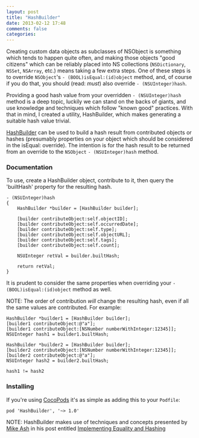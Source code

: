```yaml
---
layout: post
title: "HashBuilder"
date: 2013-02-12 17:48
comments: false
categories:
---
```


Creating custom data objects as subclasses of NSObject is something which tends to happen
quite often, and making those objects "good citizens" which can be reliably placed into
NS collections (`NSDictionary`, `NSSet`, `NSArray`, etc.) means taking a few extra steps.
One of these steps is to override `NSObject`'s `- (BOOL)isEqual:(id)object` method, and,
of course if you do that, you should (read: _must_) also override `- (NSUInteger)hash`.

Providing a good hash value from your overridden `- (NSUInteger)hash` method is a deep
topic, luckily we can stand on the backs of giants, and use knowledge and techniques
which follow "known good" practices. With that in mind, I created a utility, HashBuilder,
which makes generating a suitable hash value trivial.

[HashBuilder](https://github.com/levigroker/HashBuilder) can be used to build a hash
result from contributed objects or hashes (presumably properties on your object which
should be considered in the isEqual: override). The intention is for the hash result to be
returned from an override to the `NSObject` `- (NSUInteger)hash` method.

### Documentation

To use, create a HashBuilder object, contribute to it, then query the 'builtHash'
property for the resulting hash.

	- (NSUInteger)hash
	{
		HashBuilder *builder = [HashBuilder builder];

		[builder contributeObject:self.objectID];
		[builder contributeObject:self.occurredDate];
		[builder contributeObject:self.type];
		[builder contributeObject:self.objectURL];
		[builder contributeObject:self.tags];
		[builder contributeObject:self.count];

		NSUInteger retVal = builder.builtHash;

		return retVal;
	}

It is prudent to consider the same properties when overriding your `- (BOOL)isEqual:(id)object`
method as well.

NOTE: The order of contribution _will_ change the resulting hash, even if all
the same values are contributed. For example:

    HashBuilder *builder1 = [HashBuilder builder];
    [builder1 contributeObject:@"a"];
    [builder1 contributeObject:[NSNumber numberWithInteger:12345]];
    NSUInteger hash1 = builder1.builtHash;

    HashBuilder *builder2 = [HashBuilder builder];
    [builder2 contributeObject:[NSNumber numberWithInteger:12345]];
    [builder2 contributeObject:@"a"];
    NSUInteger hash2 = builder2.builtHash;

`hash1 != hash2`

### Installing

If you're using [CocoPods](http://cocopods.org) it's as simple as adding this to your `Podfile`:

	pod 'HashBuilder', '~> 1.0'

NOTE: HashBuilder makes use of techniques and concepts presented by [Mike Ash](http://www.mikeash.com/) in his post entitled [Implementing Equality and Hashing](http://www.mikeash.com/pyblog/friday-qa-2010-06-18-implementing-equality-and-hashing.html)
